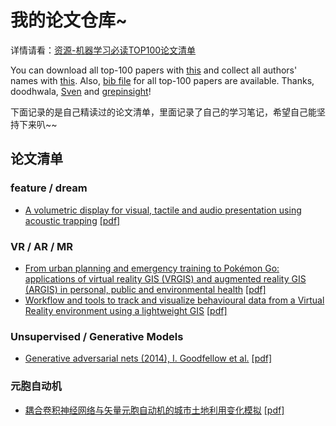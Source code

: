 # 我的论文仓库~

详情请看：[资源-机器学习必读TOP100论文清单](../2020/2020-07/2020-07-18/资源-机器学习必读TOP100论文清单.md)

You can download all top-100 papers with [this](./original/fetch_papers.py) and collect all authors' names with [this](./original/get_authors.py). Also, [bib file](./original/top100papers.bib) for all top-100 papers are available. Thanks, doodhwala, [Sven](https://github.com/sunshinemyson) and [grepinsight](https://github.com/grepinsight)!

下面记录的是自己精读过的论文清单，里面记录了自己的学习笔记，希望自己能坚持下来叭~~

## 论文清单

### feature / dream
* [A volumetric display for visual, tactile and audio presentation using acoustic trapping](./papers/A%20volumetric%20display%20for%20visual,%20tactile%20and%20audio%20presentation%20using%20acoustic%20trapping.md) [[pdf]](https://www.nature.com/articles/s41586-019-1739-5)

### VR / AR / MR
* [From urban planning and emergency training to Pokémon Go: applications of virtual reality GIS (VRGIS) and augmented reality GIS (ARGIS) in personal, public and environmental health](./papers/From%20urban%20planning%20and%20emergency%20training%20to%20Pokémon%20Go,%20applications%20of%20virtual%20reality%20GIS%20(VRGIS)%20and%20augmented%20reality%20GIS%20(ARGIS)%20in%20personal,%20public%20and%20environmental%20health.md) [[pdf]](https://link.springer.com/article/10.1186/s12942-017-0081-0)
* [Workflow and tools to track and visualize behavioural data from a Virtual Reality environment using a lightweight GIS](./papers/Workflow%20and%20tools%20to%20track%20and%20visualize%20behavioural%20data%20from%20a%20Virtual%20Reality%20environment%20using%20a%20lightweight%20GIS.md) [[pdf]](https://www.sciencedirect.com/science/article/pii/S2352711018300931)

### Unsupervised / Generative Models
* [Generative adversarial nets (2014), I. Goodfellow et al.](./papers/Generative%20adversarial%20nets.md) [[pdf]](http://papers.nips.cc/paper/5423-generative-adversarial-nets.pdf)

### 元胞自动机
* [耦合卷积神经网络与矢量元胞自动机的城市土地利用变化模拟](./papers/耦合卷积神经网络与矢量元胞自动机的城市土地利用变化模拟.md) [[pdf]](http://systemcall.gitee.io/oss/paper/2020_ZhaiYQ_IJGIS_CNN-VCA.pdf)
